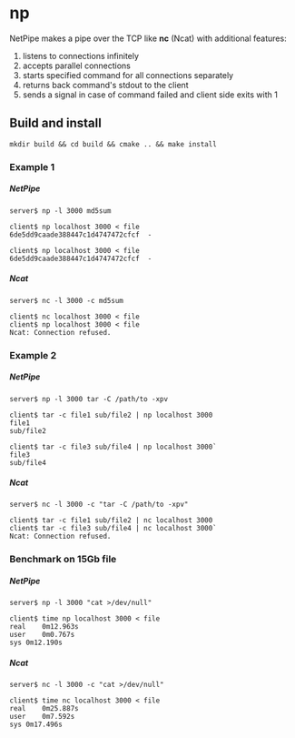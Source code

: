 # np

NetPipe makes a pipe over the TCP like **nc** (Ncat) with additional features:
1. listens to connections infinitely
1. accepts parallel connections 
1. starts specified command for all connections separately
1. returns back command's stdout to the client
1. sends a signal in case of command failed and client side exits with 1

## Build and install

```
mkdir build && cd build && cmake .. && make install
```

### Example 1
##### NetPipe
```
server$ np -l 3000 md5sum

client$ np localhost 3000 < file
6de5dd9caade388447c1d4747472cfcf  -

client$ np localhost 3000 < file
6de5dd9caade388447c1d4747472cfcf  -
```
##### Ncat
```
server$ nc -l 3000 -c md5sum

client$ nc localhost 3000 < file
client$ np localhost 3000 < file
Ncat: Connection refused.
```

### Example 2
##### NetPipe
```
server$ np -l 3000 tar -C /path/to -xpv

client$ tar -c file1 sub/file2 | np localhost 3000
file1
sub/file2

client$ tar -c file3 sub/file4 | np localhost 3000`
file3
sub/file4
```
##### Ncat
```
server$ nc -l 3000 -c "tar -C /path/to -xpv"

client$ tar -c file1 sub/file2 | nc localhost 3000
client$ tar -c file3 sub/file4 | nc localhost 3000`
Ncat: Connection refused.
```

### Benchmark on 15Gb file
##### NetPipe
```
server$ np -l 3000 "cat >/dev/null"

client$ time np localhost 3000 < file
real	0m12.963s
user	0m0.767s
sys	0m12.190s
```
##### Ncat
```
server$ nc -l 3000 -c "cat >/dev/null"

client$ time nc localhost 3000 < file
real	0m25.887s
user	0m7.592s
sys	0m17.496s
```
